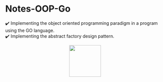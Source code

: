 # Notes-OOP-Go
:heavy_check_mark: Implementing the object oriented programming paradigm in a program using the GO language. <br>
:heavy_check_mark: Implementing the abstract factory design pattern.
<br>
<div align="center">
<img height="100" src="https://frontdeskhelpers.com/es/wp-content/uploads/sites/2/2021/10/golang-1024x578.png" />
</div>
